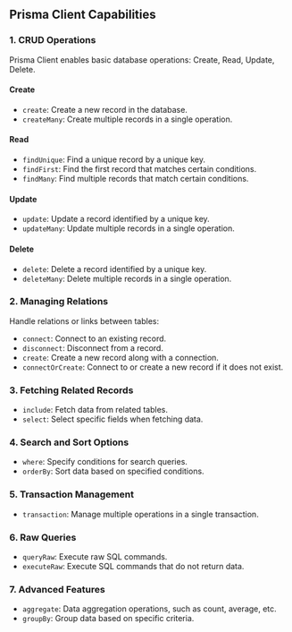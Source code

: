 ## Prisma Client Capabilities

### 1. CRUD Operations
Prisma Client enables basic database operations: Create, Read, Update, Delete.

#### Create
- `create`: Create a new record in the database.
- `createMany`: Create multiple records in a single operation.

#### Read
- `findUnique`: Find a unique record by a unique key.
- `findFirst`: Find the first record that matches certain conditions.
- `findMany`: Find multiple records that match certain conditions.

#### Update
- `update`: Update a record identified by a unique key.
- `updateMany`: Update multiple records in a single operation.

#### Delete
- `delete`: Delete a record identified by a unique key.
- `deleteMany`: Delete multiple records in a single operation.

### 2. Managing Relations
Handle relations or links between tables:

- `connect`: Connect to an existing record.
- `disconnect`: Disconnect from a record.
- `create`: Create a new record along with a connection.
- `connectOrCreate`: Connect to or create a new record if it does not exist.

### 3. Fetching Related Records

- `include`: Fetch data from related tables.
- `select`: Select specific fields when fetching data.

### 4. Search and Sort Options

- `where`: Specify conditions for search queries.
- `orderBy`: Sort data based on specified conditions.

### 5. Transaction Management

- `transaction`: Manage multiple operations in a single transaction.

### 6. Raw Queries

- `queryRaw`: Execute raw SQL commands.
- `executeRaw`: Execute SQL commands that do not return data.

### 7. Advanced Features

- `aggregate`: Data aggregation operations, such as count, average, etc.
- `groupBy`: Group data based on specific criteria.
